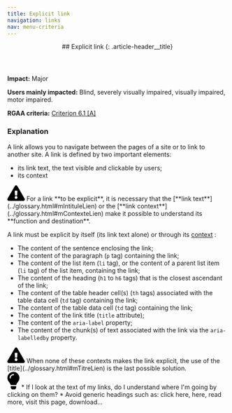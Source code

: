 ```yaml
---
title: Explicit link
navigation: links
nav: menu-criteria
---
```


<header>
## Explicit link
{: .article-header__title}
</header>

**Impact:** Major

**Users mainly impacted:** Blind, severely visually impaired, visually impaired, motor impaired.

**RGAA criteria:** [Criterion 6.1 [A]](http://disic.github.io/rgaa_referentiel_en/criteria.html#crit-6-1)

### Explanation

A link allows you to navigate between the pages of a site or to link to another site. A link is defined by two important elements:

* its link text, the text visible and clickable by users;
* its context

<div class="important">
<svg role="img" aria-label="Important" xmlns="http://www.w3.org/2000/svg" viewBox="0 0 576 512" width="40" height="36"><title>Important</title><path d="M569.517 440.013C587.975 472.007 564.806 512 527.94 512H48.054c-36.937 0-59.999-40.055-41.577-71.987L246.423 23.985c18.467-32.009 64.72-31.951 83.154 0l239.94 416.028zM288 354c-25.405 0-46 20.595-46 46s20.595 46 46 46 46-20.595 46-46-20.595-46-46-46zm-43.673-165.346l7.418 136c.347 6.364 5.609 11.346 11.982 11.346h48.546c6.373 0 11.635-4.982 11.982-11.346l7.418-136c.375-6.874-5.098-12.654-11.982-12.654h-63.383c-6.884 0-12.356 5.78-11.981 12.654z"/></svg>
For a link **to be explicit**, it is necessary that the [**link text**](../glossary.html#mIntituleLien) or the [**link context**](../glossary.html#mContexteLien) make it possible to understand its **function and destination**.
</div>



A link must be explicit by itself (its link text alone) or through its [context](../glossary.html#mContexteLien) :

*   The content of the sentence enclosing the link;
*   The content of the paragraph (`p` tag) containing the link;
*   The content of the list item (`li` tag), or the content of a parent list item (`li` tag) of the list item, containing the link;
*   The content of the heading (`h1` to `h6` tags) that is the closest ascendant of the link;
*   The content of the table header cell(s) (`th` tags) associated with the table data cell (`td` tag) containing the link;
*   The content of the table data cell (`td` tag) containing the link;
*   The content of the link title (`title` attribute);
*   The content of the `aria-label` property;
*   The content of the chunk(s) of text associated with the link via the `aria-labelledby` property.

<div class="important">
<svg role="img" aria-label="Important" xmlns="http://www.w3.org/2000/svg" viewBox="0 0 576 512" width="40" height="36"><title>Important</title><path d="M569.517 440.013C587.975 472.007 564.806 512 527.94 512H48.054c-36.937 0-59.999-40.055-41.577-71.987L246.423 23.985c18.467-32.009 64.72-31.951 83.154 0l239.94 416.028zM288 354c-25.405 0-46 20.595-46 46s20.595 46 46 46 46-20.595 46-46-20.595-46-46-46zm-43.673-165.346l7.418 136c.347 6.364 5.609 11.346 11.982 11.346h48.546c6.373 0 11.635-4.982 11.982-11.346l7.418-136c.375-6.874-5.098-12.654-11.982-12.654h-63.383c-6.884 0-12.356 5.78-11.981 12.654z"/></svg>
When none of these contexts makes the link explicit, the use of the [title](../glossary.html#mTitreLien) is the last possible solution.
</div>

<div class="tip">
<svg role="img" aria-label="Tip" xmlns="http://www.w3.org/2000/svg" viewBox="0 0 352 512" width="28" height="40"><title>Tip</title><path d="M96.06 454.35c.01 6.29 1.87 12.45 5.36 17.69l17.09 25.69a31.99 31.99 0 0 0 26.64 14.28h61.71a31.99 31.99 0 0 0 26.64-14.28l17.09-25.69a31.989 31.989 0 0 0 5.36-17.69l.04-38.35H96.01l.05 38.35zM0 176c0 44.37 16.45 84.85 43.56 115.78 16.52 18.85 42.36 58.23 52.21 91.45.04.26.07.52.11.78h160.24c.04-.26.07-.51.11-.78 9.85-33.22 35.69-72.6 52.21-91.45C335.55 260.85 352 220.37 352 176 352 78.61 272.91-.3 175.45 0 73.44.31 0 82.97 0 176zm176-80c-44.11 0-80 35.89-80 80 0 8.84-7.16 16-16 16s-16-7.16-16-16c0-61.76 50.24-112 112-112 8.84 0 16 7.16 16 16s-7.16 16-16 16z"/></svg>
* If I look at the text of my links, do I understand where I'm going by clicking on them?
* Avoid generic headings such as: click here, here, read more, visit this page, download...
</div>

